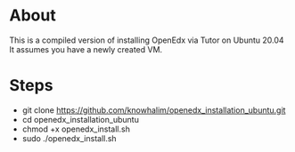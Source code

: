 # About
This is a compiled version of installing OpenEdx via Tutor on Ubuntu 20.04
It assumes you have a newly created VM.

# Steps

- git clone https://github.com/knowhalim/openedx_installation_ubuntu.git
- cd openedx_installation_ubuntu
- chmod +x openedx_install.sh
- sudo ./openedx_install.sh

